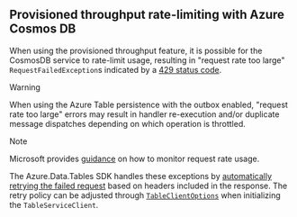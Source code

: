 ## Provisioned throughput rate-limiting with Azure Cosmos DB

When using the provisioned throughput feature, it is possible for the CosmosDB service to rate-limit usage, resulting in "request rate too large" `RequestFailedException`s indicated by a [429 status code](https://learn.microsoft.com/en-us/azure/cosmos-db/nosql/troubleshoot-request-rate-too-large).

> [!WARNING]
> When using the Azure Table persistence with the outbox enabled, "request rate too large" errors may result in handler re-execution and/or duplicate message dispatches depending on which operation is throttled.

> [!NOTE]
> Microsoft provides [guidance](https://docs.microsoft.com/en-us/azure/cosmos-db/monitor-request-unit-usage) on how to monitor request rate usage.

The Azure.Data.Tables SDK handles these exceptions by [automatically retrying the failed request](https://learn.microsoft.com/en-us/azure/cosmos-db/nosql/conceptual-resilient-sdk-applications#http-429) based on headers included in the response.
The retry policy can be adjusted through [`TableClientOptions`](https://learn.microsoft.com/en-us/dotnet/api/azure.data.tables.tableclientoptions?view=azure-dotnet) when initializing the `TableServiceClient`.